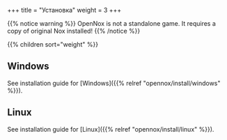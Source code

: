 +++
title = "Установка"
weight = 3
+++

{{% notice warning %}}
OpenNox is not a standalone game. It requires a copy of original Nox installed!
{{% /notice %}}

{{% children sort="weight" %}}

## Windows

See installation guide for [Windows]({{% relref "opennox/install/windows" %}}).

## Linux

See installation guide for [Linux]({{% relref "opennox/install/linux" %}}).